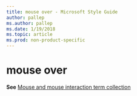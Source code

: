 ```yaml
---
title: mouse over - Microsoft Style Guide
author: pallep
ms.author: pallep
ms.date: 1/19/2018
ms.topic: article
ms.prod: non-product-specific
---
```


# mouse over

**See** [Mouse and mouse interaction term collection](/style-guide/a-z-word-list-term-collections/term-collections/mouse-mouse-interaction-terms)
